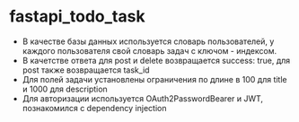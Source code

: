 # fastapi_todo_task

- В качестве базы данных используется словарь пользователей, у каждого пользователя свой словарь задач с ключом - индексом.
- В качетстве ответа для post и delete возвращается success: true, для post также возвращается task_id
- Для полей задачи установлены ограничения по длине в 100 для title и 1000 для description
- Для авторизации используется OAuth2PasswordBearer и JWT, познакомился с dependency injection

